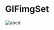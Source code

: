 # GIFimgSet
![abcd](https://user-images.githubusercontent.com/42333878/44266805-8f94b500-a249-11e8-93d4-f96d93a642db.gif)
